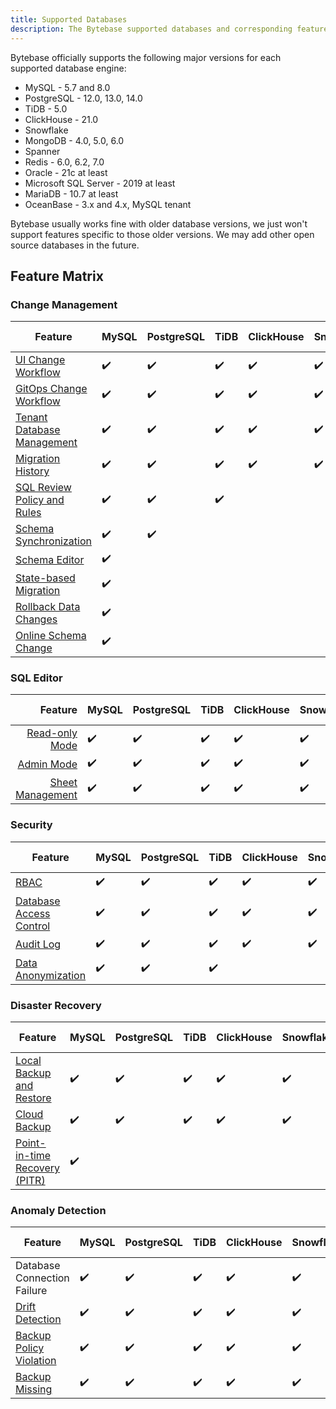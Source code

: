 ```yaml
---
title: Supported Databases
description: The Bytebase supported databases and corresponding feature matrix
---
```


Bytebase officially supports the following major versions for each supported database engine:

- MySQL - 5.7 and 8.0
- PostgreSQL - 12.0, 13.0, 14.0
- TiDB - 5.0
- ClickHouse - 21.0
- Snowflake
- MongoDB - 4.0, 5.0, 6.0
- Spanner
- Redis - 6.0, 6.2, 7.0
- Oracle - 21c at least
- Microsoft SQL Server - 2019 at least
- MariaDB - 10.7 at least
- OceanBase - 3.x and 4.x, MySQL tenant

Bytebase usually works fine with older database versions, we just won't support features specific to those older versions. We may add other open source databases in the future.

## Feature Matrix

### Change Management

| Feature                                                                         | MySQL | PostgreSQL | TiDB | ClickHouse | Snowflake | MongoDB | Spanner | Redis | Oracle | SQL Server | MariaDB | OceanBase |
| ------------------------------------------------------------------------------- | ----- | ---------- | ---- | ---------- | --------- | ------- | ------- | ----- | ------ | ---------- | ------- | --------- |
| [UI Change Workflow](/docs/change-database/change-workflow)                     | ✔️    | ✔️         | ✔️   | ✔️         | ✔️        | ✔️      | ✔️      | ✔️    | ✔️     | ✔️         | ✔️      | ✔️        |
| [GitOps Change Workflow](/docs/vcs-integration/overview)                        | ✔️    | ✔️         | ✔️   | ✔️         | ✔️        | ✔️      | ✔️      | ✔️    | ✔️     | ✔️         | ✔️      | ✔️        |
| [Tenant Database Management](/docs/change-database/batch-change)                | ✔️    | ✔️         | ✔️   | ✔️         | ✔️        | ✔️      | ✔️      | ✔️    | ✔️     | ✔️         | ✔️      | ✔️        |
| [Migration History](/docs/change-database/migration-history)                    | ✔️    | ✔️         | ✔️   | ✔️         | ✔️        | ✔️      | ✔️      | ✔️    | ✔️     | ✔️         | ✔️      | ✔️        |
| [SQL Review Policy and Rules](/docs/sql-review/review-policy/overview)          | ✔️    | ✔️         | ✔️   |            |           |         |         |       |        |            |         |           |
| [Schema Synchronization](/docs/change-database/synchronize-schema)              | ✔️    | ✔️         |      |            |           |         |         |       |        |            |         |           |
| [Schema Editor](/docs/change-database/schema-editor)                            | ✔️    |            |      |            |           |         |         |       |        |            |         |           |
| [State-based Migration](/docs/change-database/state-based-migration)            | ✔️    |            |      |            |           |         |         |       |        |            |         |           |
| [Rollback Data Changes](/docs/change-database/rollback-data-changes)            | ✔️    |            |      |            |           |         |         |       |        |            |         |           |
| [Online Schema Change](/docs/change-database/online-schema-migration-for-mysql) | ✔️    |            |      |            |           |         |         |       |        |            |         |           |

### SQL Editor

|                                                 Feature | MySQL | PostgreSQL | TiDB | ClickHouse | Snowflake | MongoDB | Spanner | Redis | Oracle | SQL Server | MariaDB | OceanBase |
| ------------------------------------------------------: | ----- | ---------- | ---- | ---------- | --------- | ------- | ------- | ----- | ------ | ---------- | ------- | --------- |
|          [Read-only Mode](/docs/sql-editor/run-queries) | ✔️    | ✔️         | ✔️   | ✔️         | ✔️        |         | ✔️      |       | ✔️     | ✔️         | ✔️      | ✔️        |
|               [Admin Mode](/docs/sql-editor/admin-mode) | ✔️    | ✔️         | ✔️   | ✔️         | ✔️        | ✔️      | ✔️      | ✔️    | ✔️     | ✔️         | ✔️      | ✔️        |
| [Sheet Management](/docs/sql-editor/manage-sql-scripts) | ✔️    | ✔️         | ✔️   | ✔️         | ✔️        | ✔️      | ✔️      | ✔️    | ✔️     | ✔️         | ✔️      | ✔️        |

### Security

| Feature                                                           | MySQL | PostgreSQL | TiDB | ClickHouse | Snowflake | MongoDB | Spanner | Redis | Oracle | SQL Server | MariaDB | OceanBase |
| ----------------------------------------------------------------- | ----- | ---------- | ---- | ---------- | --------- | ------- | ------- | ----- | ------ | ---------- | ------- | --------- |
| [RBAC](/docs/concepts/roles-and-permissions)                      | ✔️    | ✔️         | ✔️   | ✔️         | ✔️        | ✔️      | ✔️      | ✔️    | ✔️     | ✔️         | ✔️      | ✔️        |
| [Database Access Control](/docs/security/database-access-control) | ✔️    | ✔️         | ✔️   | ✔️         | ✔️        | ✔️      | ✔️      | ✔️    | ✔️     | ✔️         | ✔️      | ✔️        |
| [Audit Log](/docs/security/audit-log)                             | ✔️    | ✔️         | ✔️   | ✔️         | ✔️        | ✔️      | ✔️      | ✔️    | ✔️     | ✔️         | ✔️      | ✔️        |
| [Data Anonymization](/docs/security/anonymize-data)               | ✔️    | ✔️         | ✔️   |            |           |         |         |       |        |            | ✔️      | ✔️        |

### Disaster Recovery

| Feature                                                                                   | MySQL | PostgreSQL | TiDB | ClickHouse | Snowflake | MongoDB | Spanner | Redis | Oracle | SQL Server | MariaDB | OceanBase |
| ----------------------------------------------------------------------------------------- | ----- | ---------- | ---- | ---------- | --------- | ------- | ------- | ----- | ------ | ---------- | ------- | --------- |
| [Local Backup and Restore](/docs/disaster-recovery/backup-restore-database/overview)      | ✔️    | ✔️         | ✔️   | ✔️         | ✔️        |         |         |       |        |            |         |           |
| [Cloud Backup](/docs/disaster-recovery/backup-restore-database/cloud-backup)              | ✔️    | ✔️         | ✔️   | ✔️         | ✔️        |         |         |       |        |            |         |           |
| [Point-in-time Recovery (PITR)](/docs/disaster-recovery/point-in-time-recovery-for-mysql) | ✔️    |            |      |            |           |         |         |       |        |            |         |           |

### Anomaly Detection

| Feature                                                                                   | MySQL | PostgreSQL | TiDB | ClickHouse | Snowflake | MongoDB | Spanner | Redis | Oracle | SQL Server | MariaDB | OceanBase |
| ----------------------------------------------------------------------------------------- | ----- | ---------- | ---- | ---------- | --------- | ------- | ------- | ----- | ------ | ---------- | ------- | --------- |
| Database Connection Failure                                                               | ✔️    | ✔️         | ✔️   | ✔️         | ✔️        | ✔️      | ✔️      | ✔️    | ✔️     | ✔️         | ✔️      | ✔️        |
| [Drift Detection](/docs/anomaly-detection/drift-detection)                                | ✔️    | ✔️         | ✔️   | ✔️         | ✔️        |         | ✔️      |       |        |            |         |           |
| [Backup Policy Violation](/docs/administration/environment-policy/backup-schedule-policy) | ✔️    | ✔️         | ✔️   | ✔️         | ✔️        |         |         |       |        |            |         |           |
| [Backup Missing](/docs/disaster-recovery/backup-restore-database/backup)                  | ✔️    | ✔️         | ✔️   | ✔️         | ✔️        |         |         |       |        |            |         |           |
